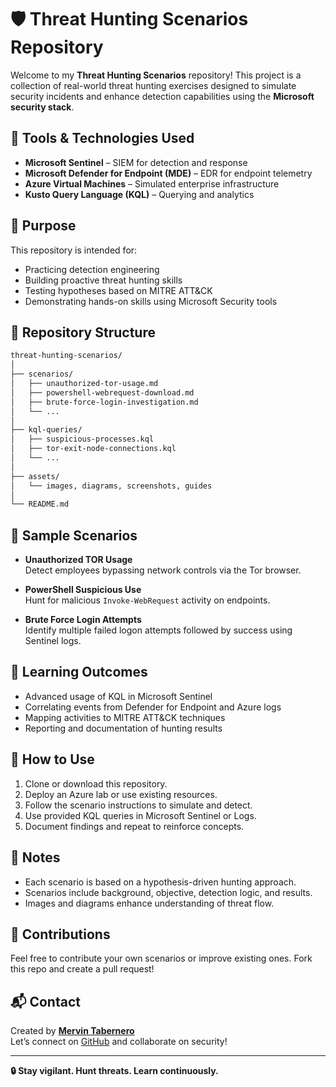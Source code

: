 # 🛡️ Threat Hunting Scenarios Repository

Welcome to my **Threat Hunting Scenarios** repository! This project is a collection of real-world threat hunting exercises designed to simulate security incidents and enhance detection capabilities using the **Microsoft security stack**.

## 🔧 Tools & Technologies Used

- **Microsoft Sentinel** – SIEM for detection and response
- **Microsoft Defender for Endpoint (MDE)** – EDR for endpoint telemetry
- **Azure Virtual Machines** – Simulated enterprise infrastructure
- **Kusto Query Language (KQL)** – Querying and analytics

## 🎯 Purpose

This repository is intended for:
- Practicing detection engineering
- Building proactive threat hunting skills
- Testing hypotheses based on MITRE ATT&CK
- Demonstrating hands-on skills using Microsoft Security tools

## 📂 Repository Structure

```bash
threat-hunting-scenarios/
│
├── scenarios/
│   ├── unauthorized-tor-usage.md
│   ├── powershell-webrequest-download.md
│   ├── brute-force-login-investigation.md
│   └── ...
│
├── kql-queries/
│   ├── suspicious-processes.kql
│   ├── tor-exit-node-connections.kql
│   └── ...
│
├── assets/
│   └── images, diagrams, screenshots, guides
│
└── README.md
```

## 📘 Sample Scenarios

- **Unauthorized TOR Usage**  
  Detect employees bypassing network controls via the Tor browser.

- **PowerShell Suspicious Use**  
  Hunt for malicious `Invoke-WebRequest` activity on endpoints.

- **Brute Force Login Attempts**  
  Identify multiple failed logon attempts followed by success using Sentinel logs.

## 🧠 Learning Outcomes

- Advanced usage of KQL in Microsoft Sentinel
- Correlating events from Defender for Endpoint and Azure logs
- Mapping activities to MITRE ATT&CK techniques
- Reporting and documentation of hunting results

## 🚀 How to Use

1. Clone or download this repository.
2. Deploy an Azure lab or use existing resources.
3. Follow the scenario instructions to simulate and detect.
4. Use provided KQL queries in Microsoft Sentinel or Logs.
5. Document findings and repeat to reinforce concepts.

## 📌 Notes

- Each scenario is based on a hypothesis-driven hunting approach.
- Scenarios include background, objective, detection logic, and results.
- Images and diagrams enhance understanding of threat flow.

## 🤝 Contributions

Feel free to contribute your own scenarios or improve existing ones. Fork this repo and create a pull request!

## 📬 Contact

Created by **[Mervin Tabernero](https://www.linkedin.com/in/mervintab/)**  
Let’s connect on [GitHub](https://github.com/mervintab) and collaborate on security!

---

**🔒 Stay vigilant. Hunt threats. Learn continuously.**
